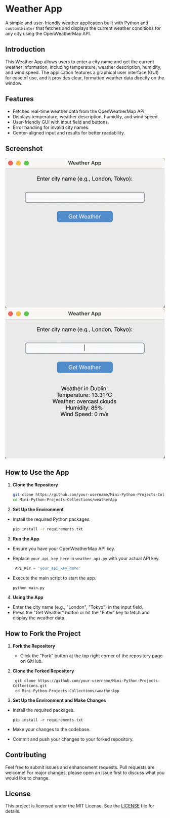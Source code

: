 # Weather App

A simple and user-friendly weather application built with Python and `customtkinter` that fetches and displays the current weather conditions for any city using the OpenWeatherMap API.

## Introduction

This Weather App allows users to enter a city name and get the current weather information, including temperature, weather description, humidity, and wind speed. The application features a graphical user interface (GUI) for ease of use, and it provides clear, formatted weather data directly on the window.

## Features

- Fetches real-time weather data from the OpenWeatherMap API.
- Displays temperature, weather description, humidity, and wind speed.
- User-friendly GUI with input field and buttons.
- Error handling for invalid city names.
- Center-aligned input and results for better readability.

## Screenshot

![Weather App Screenshot 1](./images/screenshot1.png)
![Weather App Screenshot 2](./images/screenshot2.png)

## How to Use the App

1. **Clone the Repository**
   ```sh
   git clone https://github.com/your-username/Mini-Python-Projects-Collections.git
   cd Mini-Python-Projects-Collections/weatherApp

   
2. **Set Up the Environment**
- Install the required Python packages.
   ```sh
   pip install -r requirements.txt
   ```
3. **Run the App**

- Ensure you have your OpenWeatherMap API key.
- Replace `your_api_key_here` in `weather_api.py` with your actual API key.

   ```python
    API_KEY = 'your_api_key_here'
  ```
- Execute the main script to start the app.

   ```shell
   python main.py
   ```
4. **Using the App**
- Enter the city name (e.g., "London", "Tokyo") in the input field.
- Press the "Get Weather" button or hit the "Enter" key to fetch and display the weather data.

## How to Fork the Project
1. **Fork the Repository**
   - Click the "Fork" button at the top right corner of the repository page on GitHub. 

2. **Clone the Forked Repository**
   ```shell
    git clone https://github.com/your-username/Mini-Python-Projects-Collections.git
    cd Mini-Python-Projects-Collections/weatherApp
   ```

3. **Set Up the Environment and Make Changes**
- Install the required packages.
   ```shell
   pip install -r requirements.txt
   ```
  
- Make your changes to the codebase.
- Commit and push your changes to your forked repository.

## Contributing
Feel free to submit issues and enhancement requests. Pull requests are welcome! For major changes, please open an issue first to discuss what you would like to change.

## License
This project is licensed under the MIT License. See the [LICENSE](LICENSE) file for details.